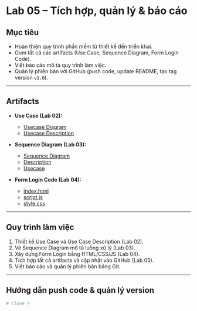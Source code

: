 # Lab 05 – Tích hợp, quản lý & báo cáo  

##  Mục tiêu  
- Hoàn thiện quy trình phần mềm từ thiết kế đến triển khai.  
- Gom tất cả các artifacts (Use Case, Sequence Diagram, Form Login Code).  
- Viết báo cáo mô tả quy trình làm việc.  
- Quản lý phiên bản với GitHub (push code, update README, tạo tag version `v1.0`).  

---

##  Artifacts  

- **Use Case (Lab 02):**  
  - [Usecase Diagram]([../lab2/usecase%20lab2.png](https://github.com/n23dcpt035-phamngocmai2509/NMNCPM-Lab01-n23dcpt035/blob/main/lab2/usecase%20lab2.png))  
  - [Usecase Description]([../lab2/usecase%20description.txt](https://github.com/n23dcpt035-phamngocmai2509/NMNCPM-Lab01-n23dcpt035/blob/main/lab2/usecase%20description.txt))  

- **Sequence Diagram (Lab 03):**  
  - [Sequence Diagram]((https://github.com/n23dcpt035-phamngocmai2509/NMNCPM-Lab01-n23dcpt035/blob/c301613ba5f28a2d059e848bc554d52f1e780a38/lab3/SQ%20lab3.png))
  - [Description]([[../lab3/sequence.png](https://github.com/n23dcpt035-phamngocmai2509/NMNCPM-Lab01-n23dcpt035/blob/main/lab3/SQ%20lab3.png)](https://github.com/n23dcpt035-phamngocmai2509/NMNCPM-Lab01-n23dcpt035/blob/main/lab3/description.txt))
  - [Usecase](https://github.com/n23dcpt035-phamngocmai2509/NMNCPM-Lab01-n23dcpt035/blob/main/lab3/usecase%20lab3.png)
- **Form Login Code (Lab 04):**  
  - [index.html]([../lab4/index.html](https://github.com/n23dcpt035-phamngocmai2509/NMNCPM-Lab01-n23dcpt035/blob/main/lab4/index.html))  
  - [script.js]([../lab4/script.js](https://github.com/n23dcpt035-phamngocmai2509/NMNCPM-Lab01-n23dcpt035/blob/main/lab4/script.js))  
  - [style.css]([../lab4/style.css](https://github.com/n23dcpt035-phamngocmai2509/NMNCPM-Lab01-n23dcpt035/blob/main/lab4/style.css))  

---

##  Quy trình làm việc  

1. Thiết kế Use Case và Use Case Description (Lab 02).  
2. Vẽ Sequence Diagram mô tả luồng xử lý (Lab 03).  
3. Xây dựng Form Login bằng HTML/CSS/JS (Lab 04).  
4. Tích hợp tất cả artifacts và cập nhật vào GitHub (Lab 05).  
5. Viết báo cáo và quản lý phiên bản bằng Git.  

---

##  Hướng dẫn push code & quản lý version  

```bash
# Clone r
